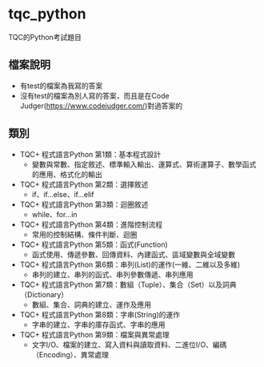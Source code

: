 # tqc_python
TQC的Python考試題目

## 檔案說明
- 有test的檔案為我寫的答案
- 沒有test的檔案為別人寫的答案，而且是在Code Judger(https://www.codejudger.com/)對過答案的

## 類別
- TQC+ 程式語言Python 第1類：基本程式設計
  - 變數與常數、指定敘述、標準輸入輸出、運算式、算術運算子、數學函式的應用、格式化的輸出
- TQC+ 程式語言Python 第2類：選擇敘述
  - if、if...else、if…elif
- TQC+ 程式語言Python 第3類：迴圈敘述
  - while、for…in
- TQC+ 程式語言Python 第4類：進階控制流程
  - 常用的控制結構、條件判斷、迴圈
- TQC+ 程式語言Python 第5類：函式(Function)
  - 函式使用、傳遞參數、回傳資料、內建函式、區域變數與全域變數
- TQC+ 程式語言Python 第6類：串列(List)的運作(一維、二維以及多維)
  - 串列的建立、串列的函式、串列參數傳遞、串列應用
- TQC+ 程式語言Python 第7類：數組（Tuple）、集合（Set）以及詞典（Dictionary）
  - 數組、集合、詞典的建立、運作及應用
- TQC+ 程式語言Python 第8類：字串(String)的運作
  - 字串的建立、字串的庫存函式、字串的應用
- TQC+ 程式語言Python 第9類：檔案與異常處理
  - 文字I/O、檔案的建立、寫入資料與讀取資料、二進位I/O、編碼（Encoding）、異常處理
